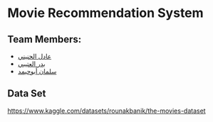 # Movie Recommendation System 

## Team Members:
- [عادل الحنيني](https://github.com/alkhaibari33)
- [بدر العتيبي](https://github.com/baderalotaibi1) 
- [سلمان أبوحيمد](https://github.com/bksalman) 

## Data Set
https://www.kaggle.com/datasets/rounakbanik/the-movies-dataset

